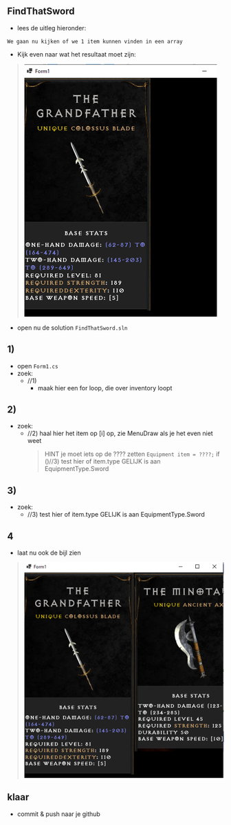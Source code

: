 

## FindThatSword

- lees de uitleg hieronder:
```
We gaan nu kijken of we 1 item kunnen vinden in een array

```
- Kijk even naar wat het resultaat moet zijn:
> ![](img/result.PNG)

- open nu de solution `FindThatSword.sln`

## 1)

- open `Form1.cs`
- zoek:
    - //1) 
        -  maak hier een for loop, die over inventory loopt
    
## 2)

- zoek:
    - //2) haal hier het item op [i] op, zie MenuDraw als je het even niet weet
        > HINT je moet iets op de ???? zetten ```Equipment item = ????;```
                if ()//3) test hier of item.type GELIJK is aan EquipmentType.Sword
    
## 3)

- zoek:
    - //3) test hier of item.type GELIJK is aan EquipmentType.Sword
    

## 4

- laat nu ook de bijl zien
> ![](img/extra.PNG)

## klaar

- commit & push naar je github        